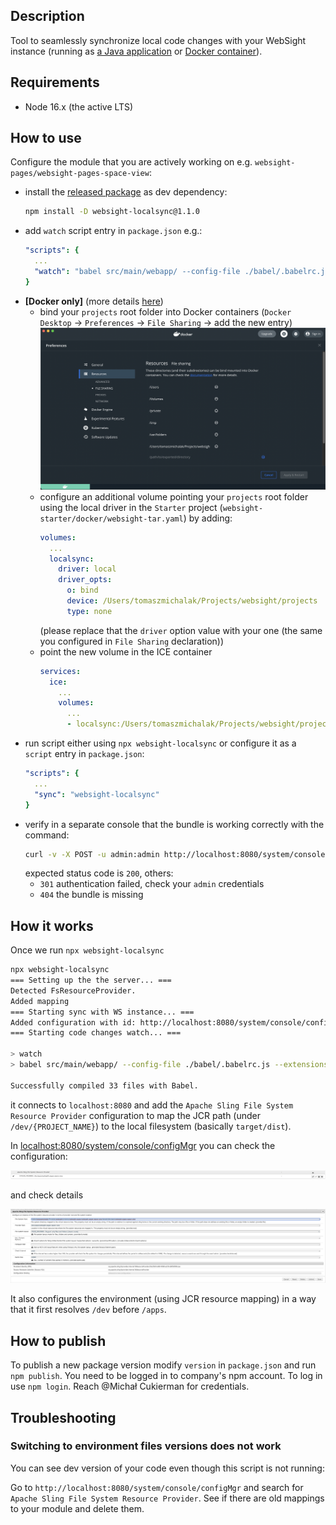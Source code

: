 ## Description

Tool to seamlessly synchronize local code changes with your WebSight instance (running as [a Java application](https://bitbucket.org/teamds-workspace/websight-starter/src/main/RUNNING.md) 
or [Docker container](https://bitbucket.org/teamds-workspace/websight-starter/src/main/)). 

## Requirements

- Node 16.x (the active LTS)

## How to use

Configure the module that you are actively working on e.g. `websight-pages/websight-pages-space-view`:

- install the [released package](https://www.npmjs.com/package/websight-localsync) as dev dependency:
  ```bash
  npm install -D websight-localsync@1.1.0
  ```
- add `watch` script entry in `package.json` e.g.:
  ```yaml
  "scripts": {
    ...
    "watch": "babel src/main/webapp/ --config-file ./babel/.babelrc.js --extensions \".js,.jsx,.ts,.tsx\" -d target/dist --copy-files --watch"
  }
  ```
- **[Docker only]** (more details [here](https://bitbucket.org/teamds-workspace/websight-starter/src/main/))
  - bind your `projects` root folder into Docker containers (`Docker Desktop` -> `Preferences` -> `File Sharing` -> add the new entry)
    ![Docker Desktop: file sharing](./docs/images/docker-file-sharing.png)
  - configure an additional volume pointing your `projects` root folder using the local driver in the `Starter` project (`websight-starter/docker/websight-tar.yaml`) by adding:
    ```yaml
    volumes:
      ...
      localsync:
        driver: local
        driver_opts:
          o: bind
          device: /Users/tomaszmichalak/Projects/websight/projects
          type: none
    ```
    (please replace that the `driver` option value with your one (the same you configured in `File Sharing` declaration))
  - point the new volume in the ICE container
    ```yaml
    services:
      ice:
        ...
        volumes:
          ...
          - localsync:/Users/tomaszmichalak/Projects/websight/projects:ro 
    ```
- run script either using `npx websight-localsync` or configure it as a `script` entry in `package.json`:
  ```yaml
  "scripts": {
    ...
    "sync": "websight-localsync"
  }
  ```
- verify in a separate console that the bundle is working correctly with the command:
  ```bash
  curl -v -X POST -u admin:admin http://localhost:8080/system/console/bundles/org.apache.sling.fsresource
  ```
  expected status code is `200`, others:
  - `301` authentication failed, check your `admin` credentials
  - `404` the bundle is missing

## How it works

Once we run `npx websight-localsync`

```bash
npx websight-localsync                                                                                                              ✔ ╱ 15:25:56
=== Setting up the the server... ===
Detected FsResourceProvider.
Added mapping
=== Starting sync with WS instance... ===
Added configuration with id: http://localhost:8080/system/console/configMgr/[Temporary PID replaced by real PID upon save] to FsResourceProvider
=== Starting code changes watch... ===

> watch
> babel src/main/webapp/ --config-file ./babel/.babelrc.js --extensions ".js,.jsx,.ts,.tsx" -d target/dist --copy-files --watch

Successfully compiled 33 files with Babel.
```

it connects to `localhost:8080` and add the `Apache Sling File System Resource Provider` configuration to map the JCR path (under `/dev/{PROJECT_NAME}`) 
to the local filesystem (basically `target/dist`).

In [localhost:8080/system/console/configMgr](http://localhost:8080/system/console/configMgr) you can check the configuration:

![OSGI Configuration Manager](./docs/images/configMgr-fsresource.png)

and check details

![Apache Sling File System Resource Provider configuration](./docs/images/configMgr-fsresource-config.png)

It also configures the environment (using JCR resource mapping) in a way that it first resolves `/dev` before `/apps`.

## How to publish

To publish a new package version modify `version` in `package.json` and run `npm publish`.
You need to be logged in to company's npm account. To log in use `npm login`. Reach @Michał Cukierman for credentials.

## Troubleshooting

### Switching to environment files versions does not work

You can see dev version of your code even though this script is not running:

Go to `http://localhost:8080/system/console/configMgr` and search for `Apache Sling File System Resource Provider`. See if there are old mappings to your module and delete them.
